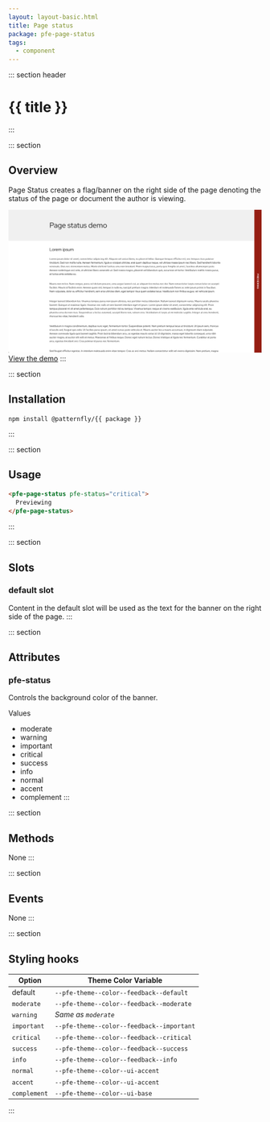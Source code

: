 ```yaml
---
layout: layout-basic.html
title: Page status
package: pfe-page-status
tags:
  - component
---
```

<script type="module" src="/node_modules/@patternfly/{{ package }}/dist/{{ package }}.min.js"></script>
<script type="module" src="/node_modules/@patternfly/pfe-cta/dist/pfe-cta.min.js"></script>

::: section header
# {{ title }}
:::

::: section
## Overview
Page Status creates a flag/banner on the right side of the page denoting the status of the page or document the author is viewing.

<img src="page-status-demo.png" style="max-width: 100%">
<br>

<pfe-cta>
  <a href="demo">View the demo</a>
</pfe-cta>
:::

::: section
## Installation

```shell
npm install @patternfly/{{ package }}
```
:::

::: section
## Usage

```html
<pfe-page-status pfe-status="critical">
  Previewing
</pfe-page-status>
```
:::

::: section
## Slots
### default slot
Content in the default slot will be used as the text for the banner on the right side of the page.
:::

::: section
## Attributes
### pfe-status
Controls the background color of the banner.

Values
- moderate
- warning
- important
- critical
- success
- info
- normal
- accent
- complement
:::

::: section
## Methods
None
:::

::: section
## Events
None
:::

::: section
## Styling hooks
| Option | Theme Color Variable |
| ------ | -------------------- |
| default | `--pfe-theme--color--feedback--default` |
| `moderate` | `--pfe-theme--color--feedback--moderate` |
| `warning` | *Same as `moderate`* |
| `important` | `--pfe-theme--color--feedback--important` |
| `critical` | `--pfe-theme--color--feedback--critical` |
| `success` | `--pfe-theme--color--feedback--success` |
| `info` | `--pfe-theme--color--feedback--info` |
| `normal` | `--pfe-theme--color--ui-accent` |
| `accent` | `--pfe-theme--color--ui-accent` |
| `complement` | `--pfe-theme--color--ui-base` |

:::